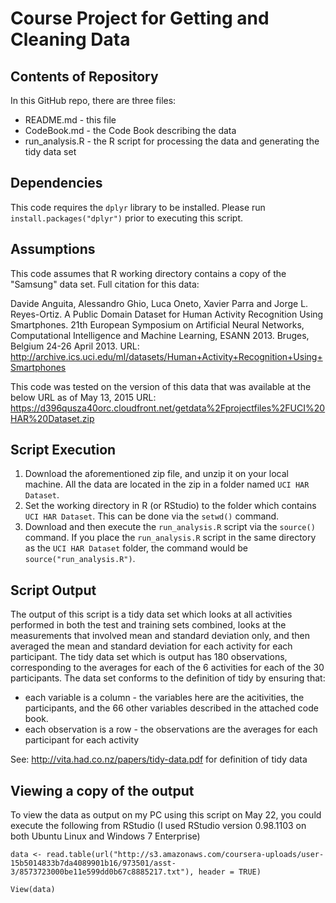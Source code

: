 # Course Project for Getting and Cleaning Data

## Contents of Repository
In this GitHub repo, there are three files:
* README.md - this file
* CodeBook.md - the Code Book describing the data
* run_analysis.R - the R script for processing the data and generating the tidy data set

## Dependencies
This code requires the `dplyr` library to be installed.  Please run `install.packages("dplyr")` prior to executing this script.

## Assumptions
This code assumes that R working directory contains a copy of the "Samsung" data set.  Full citation for this data:

Davide Anguita, Alessandro Ghio, Luca Oneto, Xavier Parra and Jorge L. Reyes-Ortiz. A Public Domain Dataset for Human Activity Recognition Using Smartphones. 21th European Symposium on Artificial Neural Networks, Computational Intelligence and Machine Learning, ESANN 2013. Bruges, Belgium 24-26 April 2013.
URL: http://archive.ics.uci.edu/ml/datasets/Human+Activity+Recognition+Using+Smartphones

This code was tested on the version of this data that was available at the below URL as of May 13, 2015
URL: https://d396qusza40orc.cloudfront.net/getdata%2Fprojectfiles%2FUCI%20HAR%20Dataset.zip 

## Script Execution

1. Download the aforementioned zip file, and unzip it on your local machine.  All the data are located in the zip in a folder named `UCI HAR Dataset`.
2. Set the working directory in R (or RStudio) to the folder which contains `UCI HAR Dataset`.  This can be done via the `setwd()` command.
3. Download and then execute the `run_analysis.R` script via the `source()` command.  If you place the `run_analysis.R` script in the same directory as the `UCI HAR Dataset` folder, the command would be `source("run_analysis.R")`.
 
## Script Output

The output of this script is a tidy data set which looks at all activities performed in both the test and training sets combined, looks at the measurements that involved mean and standard deviation only, and then averaged the mean and standard deviation for each activity for each participant.  The tidy data set which is output has 180 observations, corresponding to the averages for each of the 6 activities for each of the 30 participants.  The data set conforms to the definition of tidy by ensuring that:
* each variable is a column - the variables here are the acitivities, the participants, and the 66 other variables described in the attached code book.
* each observation is a row - the observations are the averages for each participant for each activity

See: http://vita.had.co.nz/papers/tidy-data.pdf for definition of tidy data

## Viewing a copy of the output 

To view the data as output on my PC using this script on May 22, you could execute the following from RStudio (I used RStudio version 0.98.1103 on both Ubuntu Linux and Windows 7 Enterprise)

`data <- read.table(url("http://s3.amazonaws.com/coursera-uploads/user-15b5014833b7da4089901b16/973501/asst-3/8573723000be11e599dd0b67c8885217.txt"), header = TRUE)`

`View(data)`




